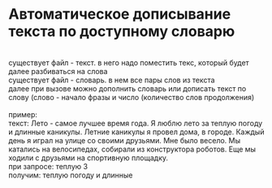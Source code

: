 # Автоматическое дописывание текста по доступному словарю
<br> 
существует файл - текст. в него надо поместить текс, который будет далее разбиваться на слова
<br> 
существует файл - словарь. в нем все пары слов из текста
<br> 
далее при вызове можно дополнить словарь или дописать текст по слову (слово - начало фразы и число (количество слов продолжения)
<br> <br> 
пример:
<br> 
текст: Лето - самое лучшее время года. Я люблю лето за теплую погоду и длинные каникулы. Летние каникулы я провел дома, в городе. Каждый день я играл на улице со своими друзьями. Мне было весело. Мы катались на велосипедах, собирали из конструктора роботов. Еще мы ходили с друзьями на спортивную площадку.
<br> 
при запросе: теплую 3 
<br> 
получим:  теплую погоду и длинные
